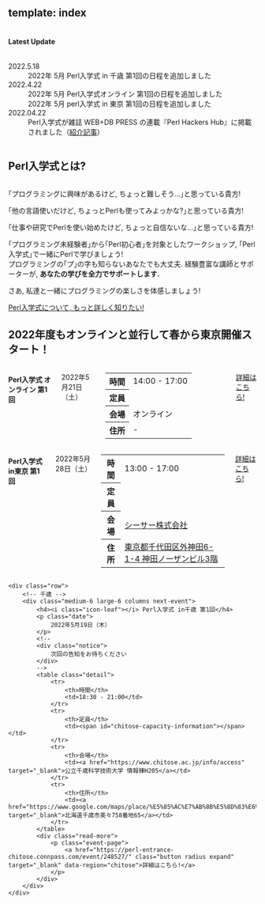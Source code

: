 template: index
---

<div id="homepage-update">
    <div class="row">
        <div class="title column">
            <div class="center">
                <h4>Latest Update</h4>
            </div>
        </div>
        <div class="listed column">
            <dl class="article">
                <dt>2022.5.18</dt>
                <dd>2022年 5月 Perl入学式 in 千歳 第1回の日程を追加しました</dd>
                <dt>2022.4.22</dt>
                <dd>2022年 5月 Perl入学式オンライン 第1回の日程を追加しました</dd>
                <dd>2022年 5月 perl入学式 in 東京 第1回の日程を追加しました</dd>
                <dt>2022.04.22</dt>
                <dd>Perl入学式が雑誌 WEB+DB PRESS の連載『Perl Hackers Hub』に掲載されました（<a href="https://blog.perl-entrance.org/entry/2022/04/22/123000">紹介記事</a>）</dd>
            </dl>
        </div>
    </div>
</div>
<div id="homepage-event">
    <div class="row">
        <h2>Perl入学式とは? </h2>
        <div class="large-12 columns">
        </div>
    </div>
    <div class="row">
        <div class="large-12 columns">
            <div class="center">
                <p>｢プログラミングに興味があるけど, ちょっと難しそう...｣と思っている貴方!</p>
                <p>｢他の言語使いだけど, ちょっとPerlも使ってみよっかな?｣と思っている貴方!</p>
                <p>｢仕事や研究でPerlを使い始めたけど, ちょっと自信ないな...｣と思っている貴方!</p>
                <p>
                    ｢プログラミング未経験者｣から｢Perl初心者｣を対象としたワークショップ, ｢Perl入学式｣で一緒にPerlで学びましょう!<br>
                    プログラミングの｢プ｣の字も知らないあなたでも大丈夫. 経験豊富な講師とサポーターが, <strong>あなたの学びを全力でサポートします.</strong>
                </p>
                <p>さあ, 私達と一緒にプログラミングの楽しさを体感しましょう!</p>
                <a href="<: '/about.html' | uri_for :>" class="button radius">Perl入学式について, もっと詳しく知りたい!</a>
            </div>
        </div>
    </div>
    <div class="row headspace-20">
    </div>
    <div class="row">
        <h2>2022年度もオンラインと並行して春から東京開催スタート！</h2>
        <div class="large-12 columns">
        </div>
    </div>
    <div class="row">
        <!-- オンライン -->
        <div class="medium-6 large-6 columns next-event">
            <h4><i class="icon-leaf"></i> Perl入学式 オンライン 第1回</h4>
            <p class="date">
                2022年5月21日（土）
            </p>
            <!--
            <div class="notice">
                次回の告知をお待ちください
            </div>
            -->
            <table class="detail">
                <tr>
                    <th>時間</th>
                    <td>14:00 - 17:00</td>
                </tr>
                <tr>
                    <th>定員</th>
                    <td><span id="online-capacity-information"></span></td>
                </tr>
                <tr>
                    <th>会場</th>
                    <td>オンライン</td>
                </tr>
                <tr>
                    <th>住所</th>
                    <td>-</td>
                </tr>
            </table>
            <div class="read-more">
                <p class="event-page">
                    <a href="https://perl-entrance.connpass.com/event/245876/" class="button radius expand" target="_blank" data-region="online">詳細はこちら!</a>
                </p>
            </div>
        </div>
        <!-- 東京 -->
        <div class="medium-6 large-6 columns next-event">
            <h4><i class="icon-leaf"></i> Perl入学式 in東京 第1回</h4>
            <p class="date">
                2022年5月28日（土）
            </p>
            <!--
            <div class="notice">
                次回の告知をお待ちください
            </div>
            -->
            <table class="detail">
                <tr>
                    <th>時間</th>
                    <td>13:00 - 17:00</td>
                </tr>
                <tr>
                    <th>定員</th>
                    <td><span id="tokyo-capacity-information"></span></td>
                </tr>
                <tr>
                    <th>会場</th>
                    <td><a href="https://www.seesaa.co.jp/corporate/map.html" target="_blank">シーサー株式会社</a></td>
                </tr>
                <tr>
                    <th>住所</th>
                    <td><a href="https://www.google.co.jp/maps/place/%E3%80%92101-0021+%E6%9D%B1%E4%BA%AC%E9%83%BD%E5%8D%83%E4%BB%A3%E7%94%B0%E5%8C%BA%E5%A4%96%E7%A5%9E%E7%94%B0%EF%BC%96%E4%B8%81%E7%9B%AE%EF%BC%91%E2%88%92%EF%BC%94+%E7%A5%9E%E7%94%B0%E3%83%8E%E3%83%BC%E3%82%B6%E3%83%B3%E3%83%93%E3%83%AB+3%E9%9A%8E/@35.703282,139.7661142,17z/data=!3m1!4b1!4m5!3m4!1s0x60188c1f2f3d2b4b:0x58401320466e7c20!8m2!3d35.703282!4d139.7683029?hl=ja" target="_blank">東京都千代田区外神田6-1-4 神田ノーザンビル3階</a></td>
                </tr>
            </table>
            <div class="read-more">
                <p class="event-page">
                    <a href="https://perl-entrance.connpass.com/event/245879/" class="button radius expand" target="_blank" data-region="tokyo">詳細はこちら!</a>
                </p>
            </div>
        </div>
    </div>

    <div class="row">
        <!-- 千歳 -->
        <div class="medium-6 large-6 columns next-event">
            <h4><i class="icon-leaf"></i> Perl入学式 in千歳 第1回</h4>
            <p class="date">
                2022年5月19日（木）
            </p>
            <!--
            <div class="notice">
                次回の告知をお待ちください
            </div>
            -->
            <table class="detail">
                <tr>
                    <th>時間</th>
                    <td>18:30 - 21:00</td>
                </tr>
                <tr>
                    <th>定員</th>
                    <td><span id="chitose-capacity-information"></span></td>
                </tr>
                <tr>
                    <th>会場</th>
                    <td><a href="https://www.chitose.ac.jp/info/access" target="_blank">公立千歳科学技術大学 情報棟H205</a></td>
                </tr>
                <tr>
                    <th>住所</th>
                    <td><a href="https://www.google.com/maps/place/%E5%85%AC%E7%AB%8B%E5%8D%83%E6%AD%B3%E7%A7%91%E5%AD%A6%E6%8A%80%E8%A1%93%E5%A4%A7%E5%AD%A6/@42.793532,141.6938043,17z/data=!3m2!4b1!5s0x5f752073857b5b3d:0xa8bce61c118cbd8!4m5!3m4!1s0x5f7520739bfa0f65:0xb75ad48f9511d4d4!8m2!3d42.793532!4d141.695993" target="_blank">北海道千歳市美々758番地65</a></td>
                </tr>
            </table>
            <div class="read-more">
                <p class="event-page">
                    <a href="https://perl-entrance-chitose.connpass.com/event/248527/" class="button radius expand" target="_blank" data-region="chitose">詳細はこちら!</a>
                </p>
            </div>
        </div>
    </div>
</div>
<div class="row headspace-20"></div>
